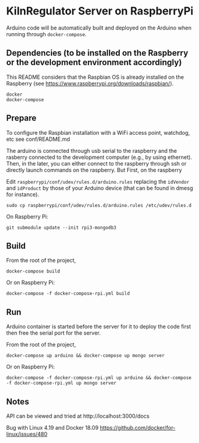 # KilnRegulator Server on RaspberryPi

Arduino code will be automatically built and deployed on the Arduino when running through `docker-compose`.

## Dependencies (to be installed on the Raspberry or the development environment accordingly)
This README considers that the Raspbian OS is already installed on the Raspberry (see https://www.raspberrypi.org/downloads/raspbian/).

```
docker
docker-compose
```

## Prepare

To configure the Raspbian installation with a WiFi access point, watchdog, etc see conf/README.md

The arduino is connected through usb serial to the raspberry and the rasberry connected to the development computer (e.g., by using ethernet). Then, in the later, you can either connect to the raspberry through ssh or directly launch commands on the raspberry. But First, on the raspberry

Edit `raspberrypi/conf/udev/rules.d/arduino.rules` replacing the `idVendor` and `idProduct` by those of your Arduino device (that can be found in dmesg for instance).

```
sudo cp raspberrypi/conf/udev/rules.d/arduino.rules /etc/udev/rules.d
```

On Raspberry Pi:
```
git submodule update --init rpi3-mongodb3
```

## Build
From the root of the project,

```
docker-compose build
```

Or on Raspberry Pi:
```
docker-compose -f docker-compose-rpi.yml build
```

## Run

Arduino container is started before the server for it to deploy the code first then free the serial port for the server.

From the root of the project,

```
docker-compose up arduino && docker-compose up mongo server
```

Or on Raspberry Pi:
```
docker-compose -f docker-compose-rpi.yml up arduino && docker-compose -f docker-compose-rpi.yml up mongo server
```


## Notes

API can be viewed and tried at http://localhost:3000/docs

Bug with Linux 4.19 and Docker 18.09
https://github.com/docker/for-linux/issues/480
